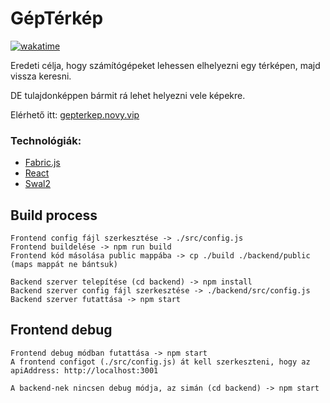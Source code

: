 # GépTérkép
[![wakatime](https://wakatime.com/badge/github/Legolaszstudio/gepterkep.svg)](https://wakatime.com/badge/github/Legolaszstudio/gepterkep)


Eredeti célja, hogy számítógépeket lehessen elhelyezni egy térképen, majd vissza keresni.

DE tulajdonképpen bármit rá lehet helyezni vele képekre.

Elérhető itt: [gepterkep.novy.vip](https://gepterkep.novy.vip)

### Technológiák:

- [Fabric.js](http://fabricjs.com/)
- [React](http://reactjs.org)
- [Swal2](https://sweetalert2.github.io/)

## Build process

```
Frontend config fájl szerkesztése -> ./src/config.js
Frontend buildelése -> npm run build
Frontend kód másolása public mappába -> cp ./build ./backend/public (maps mappát ne bántsuk)

Backend szerver telepítése (cd backend) -> npm install
Backend szerver config fájl szerkesztése -> ./backend/src/config.js
Backend szerver futattása -> npm start
```

## Frontend debug

```
Frontend debug módban futattása -> npm start
A frontend configot (./src/config.js) át kell szerkeszteni, hogy az apiAddress: http://localhost:3001

A backend-nek nincsen debug módja, az simán (cd backend) -> npm start
```